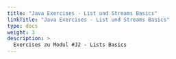 ```yaml
---
title: "Java Exercises - List und Streams Basics"
linkTitle: "Java Exercises - List und Streams Basics"
type: docs
weight: 3
description: >
  Exercises zu Modul #J2 - Lists Basics
---
```

